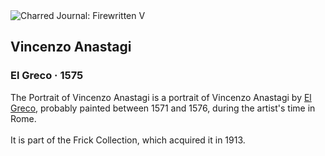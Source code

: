 <div class="artwork-of-the-day">
  <div class="container">
    <div class="img-wrapper">
      <img
        src="https://uploads6.wikiart.org/images/el-greco/vincenzo-anastagi.jpg!Large.jpg"
        alt="Charred Journal: Firewritten V" />
    </div>
    <div class="artwork-detail">
      <div class="artwork-origin"> 
        <h2 class="artwork-name">Vincenzo Anastagi</h2>
        <h3 class="artist">
          El Greco
                    ·  1575
        </h3>
      </div>
      <p class="description">
        <span class="artwork-description-text ng-binding" ng-bind-html="viewModel.ArtworkOfTheDay.Description | unsafe">The Portrait of Vincenzo Anastagi is a portrait of Vincenzo Anastagi by <a target="_blank" href="/en/el-greco">El Greco</a>, probably painted between 1571 and 1576, during the artist's time in Rome.
<br>
<br>It is part of the Frick Collection, which acquired it in 1913.</span>
                        <div class="text-shadow-container ng-hide" ng-show="showShadow"></div>
      </p>
    </div>
  </div>

</div>
